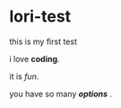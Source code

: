 # lori-test
this is my first test
<p>i love <b>coding</b>.</p>
<p>it is <i>fun</i>.</p>
<p>you have so many <b><i>options</b> </i>.</p>
